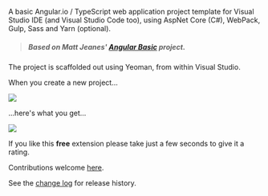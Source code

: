 [GitHubRepoPullRequestsURL]: https://github.com/GregTrevellick/VsixYeomanTemplates/pulls

A basic Angular.io / TypeScript web application project template for Visual Studio IDE (and Visual Studio Code too), using AspNet Core (C#), WebPack, Gulp, Sass and Yarn (optional).

>##### Based on Matt Jeanes' [Angular Basic](https://github.com/MattJeanes/AngularBasic) project.

The project is scaffolded out using Yeoman, from within Visual Studio.

When you create a new project...

![](screen0.png)

...here's what you get...

![](screen1.png)

If you like this **free** extension please take just a few seconds to give it a rating.

Contributions welcome [here][GitHubRepoPullRequestsURL].

See the [change log](https://github.com/GregTrevellick/VsixYeomanTemplates/blob/master/CHANGELOG.md) for release history.
